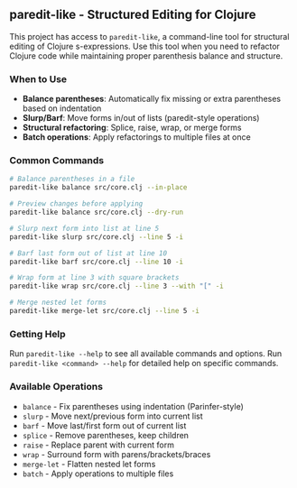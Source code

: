 ## paredit-like - Structured Editing for Clojure

This project has access to `paredit-like`, a command-line tool for structural editing
of Clojure s-expressions. Use this tool when you need to refactor Clojure code while
maintaining proper parenthesis balance and structure.

### When to Use

- **Balance parentheses**: Automatically fix missing or extra parentheses based on indentation
- **Slurp/Barf**: Move forms in/out of lists (paredit-style operations)
- **Structural refactoring**: Splice, raise, wrap, or merge forms
- **Batch operations**: Apply refactorings to multiple files at once

### Common Commands

```bash
# Balance parentheses in a file
paredit-like balance src/core.clj --in-place

# Preview changes before applying
paredit-like balance src/core.clj --dry-run

# Slurp next form into list at line 5
paredit-like slurp src/core.clj --line 5 -i

# Barf last form out of list at line 10
paredit-like barf src/core.clj --line 10 -i

# Wrap form at line 3 with square brackets
paredit-like wrap src/core.clj --line 3 --with "[" -i

# Merge nested let forms
paredit-like merge-let src/core.clj --line 5 -i
```

### Getting Help

Run `paredit-like --help` to see all available commands and options.
Run `paredit-like <command> --help` for detailed help on specific commands.

### Available Operations

- `balance` - Fix parentheses using indentation (Parinfer-style)
- `slurp` - Move next/previous form into current list
- `barf` - Move last/first form out of current list
- `splice` - Remove parentheses, keep children
- `raise` - Replace parent with current form
- `wrap` - Surround form with parens/brackets/braces
- `merge-let` - Flatten nested let forms
- `batch` - Apply operations to multiple files

